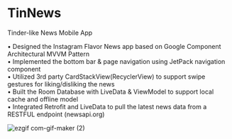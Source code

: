 # TinNews
Tinder-like News Mobile App  
  
•	Designed the Instagram Flavor News app based on Google Component Architectural MVVM Pattern  
•	Implemented the bottom bar & page navigation using JetPack navigation component   
•	Utilized 3rd party CardStackView(RecyclerView) to support swipe gestures for liking/disliking the news  
•	Built the Room Database with LiveData & ViewModel to support local cache and offline model  
•	Integrated Retrofit and LiveData to pull the latest news data from a RESTFUL endpoint  (newsapi.org)  
  
![ezgif com-gif-maker (2)](https://user-images.githubusercontent.com/113338413/192129466-dc994549-60ad-419e-966e-ead54331e758.gif)
